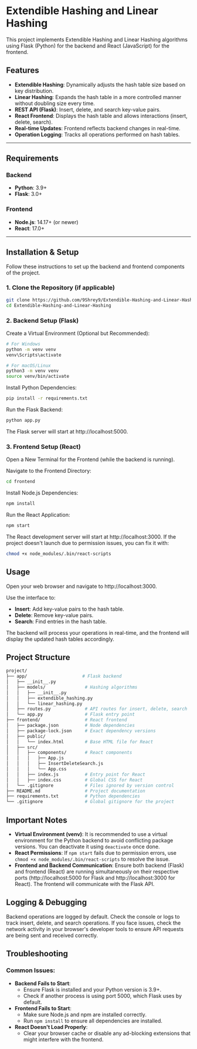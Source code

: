 
# Extendible Hashing and Linear Hashing

This project implements Extendible Hashing and Linear Hashing algorithms using Flask (Python) for the backend and React (JavaScript) for the frontend.

## Features

- **Extendible Hashing**: Dynamically adjusts the hash table size based on key distribution.
- **Linear Hashing**: Expands the hash table in a more controlled manner without doubling size every time.
- **REST API (Flask)**: Insert, delete, and search key-value pairs.
- **React Frontend**: Displays the hash table and allows interactions (insert, delete, search).
- **Real-time Updates**: Frontend reflects backend changes in real-time.
- **Operation Logging**: Tracks all operations performed on hash tables.

---

## Requirements

### Backend
- **Python**: 3.9+
- **Flask**: 3.0+ 
  
### Frontend
- **Node.js**: 14.17+ (or newer)
- **React**: 17.0+

---

## Installation & Setup

Follow these instructions to set up the backend and frontend components of the project.

### 1. Clone the Repository (if applicable)

```bash
git clone https://github.com/9Shrey9/Extendible-Hashing-and-Linear-Hashing.git
cd Extendible-Hashing-and-Linear-Hashing
```

### 2. Backend Setup (Flask)
Create a Virtual Environment (Optional but Recommended):

```bash
# For Windows
python -m venv venv
venv\Scripts\activate

# For macOS/Linux
python3 -m venv venv
source venv/bin/activate
```

Install Python Dependencies:

```bash
pip install -r requirements.txt
```

Run the Flask Backend:

```bash
python app.py
```

The Flask server will start at http://localhost:5000.

### 3. Frontend Setup (React)
Open a New Terminal for the Frontend (while the backend is running).

Navigate to the Frontend Directory:

```bash
cd frontend
```

Install Node.js Dependencies:

```bash
npm install
```

Run the React Application:

```bash
npm start
```

The React development server will start at http://localhost:3000. If the project doesn't launch due to permission issues, you can fix it with:

```bash
chmod +x node_modules/.bin/react-scripts
```

## Usage
Open your web browser and navigate to http://localhost:3000.

Use the interface to:
- **Insert**: Add key-value pairs to the hash table.
- **Delete**: Remove key-value pairs.
- **Search**: Find entries in the hash table.

The backend will process your operations in real-time, and the frontend will display the updated hash tables accordingly.

## Project Structure
```bash
project/
├── app/                     # Flask backend
│   ├── __init__.py
│   ├── models/               # Hashing algorithms
│   │   ├── __init__.py
│   │   ├── extendible_hashing.py
│   │   └── linear_hashing.py
│   ├── routes.py             # API routes for insert, delete, search
│   └── app.py                # Flask entry point
├── frontend/                 # React frontend
│   ├── package.json          # Node dependencies
│   ├── package-lock.json     # Exact dependency versions
│   ├── public/
│   │   └── index.html        # Base HTML file for React
│   ├── src/
│   │   ├── components/       # React components
│   │   │   ├── App.js
│   │   │   ├── InsertDeleteSearch.js
│   │   │   └── App.css
│   │   ├── index.js          # Entry point for React
│   │   ├── index.css         # Global CSS for React
│   └── .gitignore            # Files ignored by version control
├── README.md                 # Project documentation
├── requirements.txt          # Python dependencies
└── .gitignore                # Global gitignore for the project
```

## Important Notes
- **Virtual Environment (venv)**: It is recommended to use a virtual environment for the Python backend to avoid conflicting package versions. You can deactivate it using `deactivate` once done.
- **React Permissions**: If `npm start` fails due to permission errors, use `chmod +x node_modules/.bin/react-scripts` to resolve the issue.
- **Frontend and Backend Communication**: Ensure both backend (Flask) and frontend (React) are running simultaneously on their respective ports (http://localhost:5000 for Flask and http://localhost:3000 for React). The frontend will communicate with the Flask API.

## Logging & Debugging
Backend operations are logged by default. Check the console or logs to track insert, delete, and search operations.
If you face issues, check the network activity in your browser's developer tools to ensure API requests are being sent and received correctly.

## Troubleshooting

### Common Issues:
- **Backend Fails to Start**:
    - Ensure Flask is installed and your Python version is 3.9+.
    - Check if another process is using port 5000, which Flask uses by default.
- **Frontend Fails to Start**:
    - Make sure Node.js and npm are installed correctly.
    - Run `npm install` to ensure all dependencies are installed.
- **React Doesn't Load Properly**:
    - Clear your browser cache or disable any ad-blocking extensions that might interfere with the frontend.
